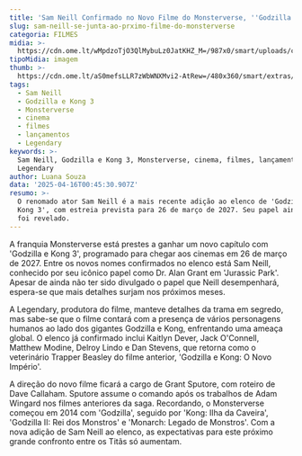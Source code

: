 ```yaml
---
title: 'Sam Neill Confirmado no Novo Filme do Monsterverse, ''Godzilla e Kong 3'''
slug: sam-neill-se-junta-ao-prximo-filme-do-monsterverse
categoria: FILMES
midia: >-
  https://cdn.ome.lt/wMpdzoTjO3QlMybuLz0JatKHZ_M=/987x0/smart/uploads/conteudo/fotos/Design_sem_nome_-_2025-04-15T203220.208.png
tipoMidia: imagem
thumb: >-
  https://cdn.ome.lt/aS0mefsLLR7zWbWNXMvi2-AtRew=/480x360/smart/extras/conteudos/Design_sem_nome_-_2025-04-15T203220.208.png
tags:
  - Sam Neill
  - Godzilla e Kong 3
  - Monsterverse
  - cinema
  - filmes
  - lançamentos
  - Legendary
keywords: >-
  Sam Neill, Godzilla e Kong 3, Monsterverse, cinema, filmes, lançamentos,
  Legendary
author: Luana Souza
data: '2025-04-16T00:45:30.907Z'
resumo: >-
  O renomado ator Sam Neill é a mais recente adição ao elenco de 'Godzilla e
  Kong 3', com estreia prevista para 26 de março de 2027. Seu papel ainda não
  foi revelado.
---
```


A franquia Monsterverse está prestes a ganhar um novo capítulo com 'Godzilla e Kong 3', programado para chegar aos cinemas em 26 de março de 2027. Entre os novos nomes confirmados no elenco está Sam Neill, conhecido por seu icônico papel como Dr. Alan Grant em 'Jurassic Park'. Apesar de ainda não ter sido divulgado o papel que Neill desempenhará, espera-se que mais detalhes surjam nos próximos meses.

A Legendary, produtora do filme, manteve detalhes da trama em segredo, mas sabe-se que o filme contará com a presença de vários personagens humanos ao lado dos gigantes Godzilla e Kong, enfrentando uma ameaça global. O elenco já confirmado inclui Kaitlyn Dever, Jack O'Connell, Matthew Modine, Delroy Lindo e Dan Stevens, que retorna como o veterinário Trapper Beasley do filme anterior, 'Godzilla e Kong: O Novo Império'.

A direção do novo filme ficará a cargo de Grant Sputore, com roteiro de Dave Callaham. Sputore assume o comando após os trabalhos de Adam Wingard nos filmes anteriores da saga. Recordando, o Monsterverse começou em 2014 com 'Godzilla', seguido por 'Kong: Ilha da Caveira', 'Godzilla II: Rei dos Monstros' e 'Monarch: Legado de Monstros'. Com a nova adição de Sam Neill ao elenco, as expectativas para este próximo grande confronto entre os Titãs só aumentam.

